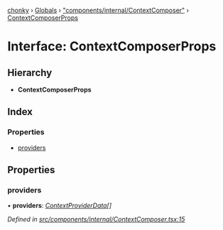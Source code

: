 [chonky](../README.md) › [Globals](../globals.md) › ["components/internal/ContextComposer"](../modules/_components_internal_contextcomposer_.md) › [ContextComposerProps](_components_internal_contextcomposer_.contextcomposerprops.md)

# Interface: ContextComposerProps

## Hierarchy

* **ContextComposerProps**

## Index

### Properties

* [providers](_components_internal_contextcomposer_.contextcomposerprops.md#providers)

## Properties

###  providers

• **providers**: *[ContextProviderData](_components_internal_contextcomposer_.contextproviderdata.md)[]*

*Defined in [src/components/internal/ContextComposer.tsx:15](https://github.com/TimboKZ/Chonky/blob/faab549/src/components/internal/ContextComposer.tsx#L15)*
